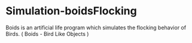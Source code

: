 Simulation-boidsFlocking
========================

Boids is an artificial life program which simulates the flocking behavior of Birds. ( Boids - Bird Like Objects )
